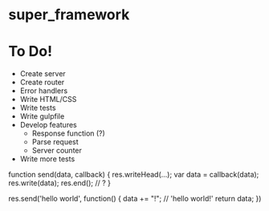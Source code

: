 # super_framework

To Do!
======
* Create server
* Create router
* Error handlers
* Write HTML/CSS
* Write tests
* Write gulpfile
* Develop features
  * Response function (?)
  * Parse request
  * Server counter
* Write more tests

function send(data, callback) {
  res.writeHead(...);
  var data = callback(data);
  res.write(data);
  res.end();  // ?
}

res.send('hello world', function() {
  data += "!";    // 'hello world!'
  return data;
})

